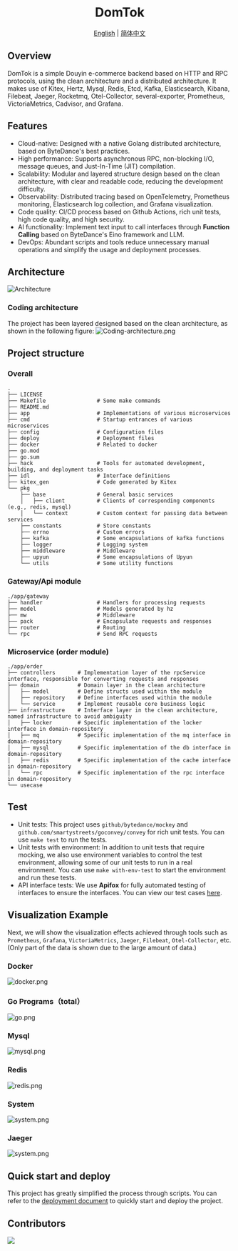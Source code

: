 <div align="center">
  <h1 style="display: inline-block; vertical-align: middle;">DomTok</h1>
</div>

<div align="center">
  <a href="#overview">English</a> | <a href="docs/README.zh.md">简体中文</a>
</div>

## Overview
DomTok is a simple Douyin e-commerce backend based on HTTP and RPC protocols, using the clean architecture and a distributed architecture. It makes use of Kitex, Hertz, Mysql, Redis, Etcd, Kafka, Elasticsearch, Kibana, Filebeat, Jaeger, Rocketmq, Otel-Collector, several-exporter, Prometheus, VictoriaMetrics, Cadvisor, and Grafana.

## Features
- Cloud-native: Designed with a native Golang distributed architecture, based on ByteDance's best practices.
- High performance: Supports asynchronous RPC, non-blocking I/O, message queues, and Just-In-Time (JIT) compilation.
- Scalability: Modular and layered structure design based on the clean architecture, with clear and readable code, reducing the development difficulty.
- Observability: Distributed tracing based on OpenTelemetry, Prometheus monitoring, Elasticsearch log collection, and Grafana visualization.
- Code quality: CI/CD process based on Github Actions, rich unit tests, high code quality, and high security.
- AI functionality: Implement text input to call interfaces through **Function Calling** based on ByteDance's Eino framework and LLM.
- DevOps: Abundant scripts and tools reduce unnecessary manual operations and simplify the usage and deployment processes.

## Architecture
![Architecture](./docs/img/Architecture.png)

### Coding architecture
The project has been layered designed based on the clean architecture, as shown in the following figure:
![Coding-architecture.png](./docs/img/Coding-architecture.png)

## Project structure

### Overall
```text
.
├── LICENSE
├── Makefile                # Some make commands
├── README.md     
├── app                     # Implementations of various microservices
├── cmd                     # Startup entrances of various microservices
├── config                  # Configuration files
├── deploy                  # Deployment files
├── docker                  # Related to docker
├── go.mod
├── go.sum
├── hack                    # Tools for automated development, building, and deployment tasks
├── idl                     # Interface definitions
├── kitex_gen               # Code generated by Kitex
└── pkg
    ├── base                # General basic services
    │   ├── client    	    # Clients of corresponding components (e.g., redis, mysql)
    │   └── context         # Custom context for passing data between services
    ├── constants           # Store constants
    ├── errno               # Custom errors
    ├── kafka               # Some encapsulations of kafka functions
    ├── logger              # Logging system
    ├── middleware          # Middleware
    ├── upyun               # Some encapsulations of Upyun
    └── utils               # Some utility functions
```

### Gateway/Api module
```text
./app/gateway
├── handler                 # Handlers for processing requests
├── model                   # Models generated by hz
├── mw                      # Middleware
├── pack                    # Encapsulate requests and responses
├── router                  # Routing
└── rpc                     # Send RPC requests
```

### Microservice (order module)
```text
./app/order
├── controllers       # Implementation layer of the rpcService interface, responsible for converting requests and responses
├── domain            # Domain layer in the clean architecture
│   ├── model         # Define structs used within the module
│   ├── repository    # Define interfaces used within the module
│   └── service       # Implement reusable core business logic
├── infrastructure    # Interface layer in the clean architecture, named infrastructure to avoid ambiguity
│   ├── locker        # Specific implementation of the locker interface in domain-repository
│   ├── mq            # Specific implementation of the mq interface in domain-repository
│   ├── mysql         # Specific implementation of the db interface in domain-repository
│   ├── redis         # Specific implementation of the cache interface in domain-repository
│   └── rpc           # Specific implementation of the rpc interface in domain-repository
└── usecase
```

## Test
- Unit tests: This project uses `github/bytedance/mockey` and `github.com/smartystreets/goconvey/convey` for rich unit tests. You can use `make test` to run the tests.
- Unit tests with environment: In addition to unit tests that require mocking, we also use environment variables to control the test environment, allowing some of our unit tests to run in a real environment. You can use `make with-env-test` to start the environment and run these tests.
- API interface tests: We use **Apifox** for fully automated testing of interfaces to ensure the interfaces. You can view our test cases [here]().

## Visualization Example
Next, we will show the visualization effects achieved through tools such as `Prometheus`, `Grafana`, `VictoriaMetrics`, `Jaeger`, `Filebeat`, `Otel-Collector`, etc. (Only part of the data is shown due to the large amount of data.)

### Docker
![docker.png](docs/img/metrics/docker.png)

### Go Programs（total）
![go.png](docs/img/metrics/go.png)

### Mysql
![mysql.png](docs/img/metrics/mysql.png)

### Redis
![redis.png](docs/img/metrics/redis.png)

### System
![system.png](docs/img/metrics/system.png)

### Jaeger
![system.png](docs/img/metrics/jaeger.png)

## Quick start and deploy
This project has greatly simplified the process through scripts. You can refer to the [deployment document](docs/deploy.md) to quickly start and deploy the project.

## Contributors

<a href="https://github.com/west2-online/DomTok/graphs/contributors">
  <img src="https://contrib.rocks/image?repo=west2-online/DomTok" />
</a>
